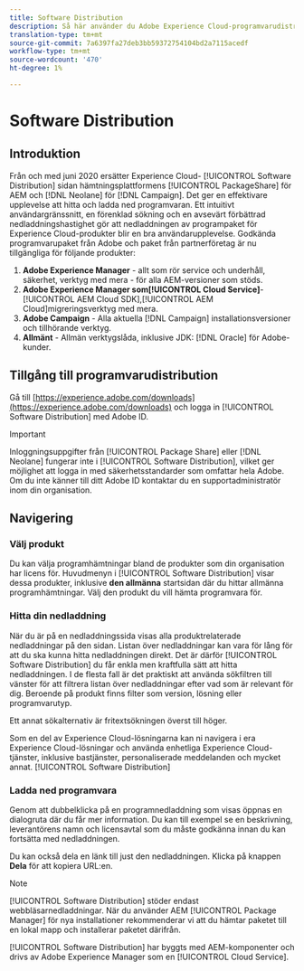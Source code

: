 ```yaml
---
title: Software Distribution
description: Så här använder du Adobe Experience Cloud-programvarudistribution
translation-type: tm+mt
source-git-commit: 7a6397fa27deb3bb59372754104bd2a7115acedf
workflow-type: tm+mt
source-wordcount: '470'
ht-degree: 1%

---
```



# Software Distribution

## Introduktion

Från och med juni 2020 ersätter Experience Cloud- [!UICONTROL Software Distribution] sidan hämtningsplattformens [!UICONTROL PackageShare] för AEM och [!DNL Neolane] för [!DNL Campaign]. Det ger en effektivare upplevelse att hitta och ladda ned programvaran. Ett intuitivt användargränssnitt, en förenklad sökning och en avsevärt förbättrad nedladdningshastighet gör att nedladdningen av programpaket för Experience Cloud-produkter blir en bra användarupplevelse. Godkända programvarupaket från Adobe och paket från partnerföretag är nu tillgängliga för följande produkter:

1. **Adobe Experience Manager** - allt som rör service och underhåll, säkerhet, verktyg med mera - för alla AEM-versioner som stöds.
1. **Adobe Experience Manager som[!UICONTROL Cloud Service]**-[!UICONTROL AEM Cloud SDK],[!UICONTROL AEM Cloud]migreringsverktyg med mera.
1. **Adobe Campaign** - Alla aktuella [!DNL Campaign] installationsversioner och tillhörande verktyg.
1. **Allmänt** - Allmän verktygslåda, inklusive JDK: [!DNL Oracle] för Adobe-kunder.

## Tillgång till programvarudistribution

Gå till [https://experience.adobe.com/downloads](https://experience.adobe.com/downloads) och logga in [!UICONTROL Software Distribution] med Adobe ID.

>[!IMPORTANT]
>
>Inloggningsuppgifter från [!UICONTROL Package Share] eller [!DNL Neolane] fungerar inte i [!UICONTROL Software Distribution], vilket ger möjlighet att logga in med säkerhetsstandarder som omfattar hela Adobe. Om du inte känner till ditt Adobe ID kontaktar du en supportadministratör inom din organisation.

## Navigering

### Välj produkt

Du kan välja programhämtningar bland de produkter som din organisation har licens för. Huvudmenyn i [!UICONTROL Software Distribution] visar dessa produkter, inklusive **den allmänna** startsidan där du hittar allmänna programhämtningar. Välj den produkt du vill hämta programvara för.

### Hitta din nedladdning

När du är på en nedladdningssida visas alla produktrelaterade nedladdningar på den sidan. Listan över nedladdningar kan vara för lång för att du ska kunna hitta nedladdningen direkt. Det är därför [!UICONTROL Software Distribution] du får enkla men kraftfulla sätt att hitta nedladdningen. I de flesta fall är det praktiskt att använda sökfiltren till vänster för att filtrera listan över nedladdningar efter vad som är relevant för dig. Beroende på produkt finns filter som version, lösning eller programvarutyp.

Ett annat sökalternativ är fritextsökningen överst till höger.

Som en del av Experience Cloud-lösningarna kan ni navigera i era Experience Cloud-lösningar och använda enhetliga Experience Cloud-tjänster, inklusive bastjänster, personaliserade meddelanden och mycket annat. [!UICONTROL Software Distribution]

### Ladda ned programvara

Genom att dubbelklicka på en programnedladdning som visas öppnas en dialogruta där du får mer information. Du kan till exempel se en beskrivning, leverantörens namn och licensavtal som du måste godkänna innan du kan fortsätta med nedladdningen.

Du kan också dela en länk till just den nedladdningen. Klicka på knappen **Dela** för att kopiera URL:en.

>[!NOTE]
>
>[!UICONTROL Software Distribution] stöder endast webbläsarnedladdningar. När du använder AEM [!UICONTROL Package Manager] för nya installationer rekommenderar vi att du hämtar paketet till en lokal mapp och installerar paketet därifrån.

[!UICONTROL Software Distribution] har byggts med AEM-komponenter och drivs av Adobe Experience Manager som en [!UICONTROL Cloud Service].